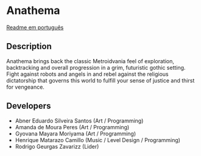 # Anathema
[Readme em português](README_PORTUGUÊS.md)

## Description
Anathema brings back the classic Metroidvania feel of exploration, backtracking and overall progression in a grim, futuristic gothic setting. Fight against robots and angels in and rebel against the religious dictatorship that governs this world to fulfill your sense of justice and thirst for vengeance.

## Developers
- Abner Eduardo Silveira Santos (Art / Programming)
- Amanda de Moura Peres (Art / Programming)
- Gyovana Mayara Moriyama (Art / Programming)
- Henrique Matarazo Camillo (Music / Level Design / Programming)
- Rodrigo Geurgas Zavarizz (Lider)
